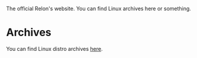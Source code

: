 The official Relon's website. You can find Linux archives here or something.

# Archives
You can find Linux distro archives [here](https://relonproject.github.io/archive/archive-page).
